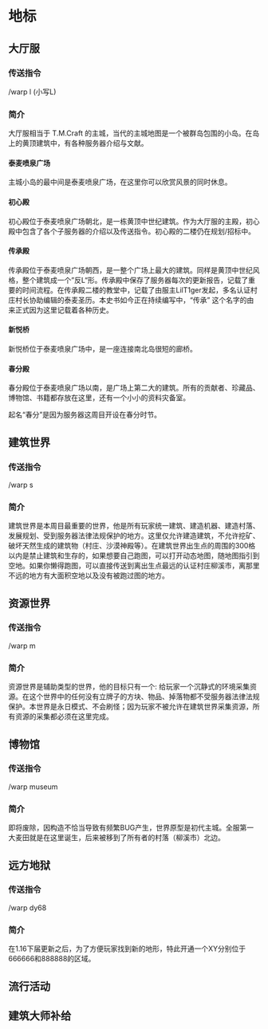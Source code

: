 # 地标

## 大厅服

### 传送指令

/warp l (小写L)

### 简介

大厅服相当于 T.M.Craft 的主城，当代的主城地图是一个被群岛包围的小岛。在岛上的黄顶建筑中，有各种服务器介绍与文献。

#### 泰麦喷泉广场

主城小岛的最中间是泰麦喷泉广场，在这里你可以欣赏风景的同时休息。

#### 初心殿

初心殿位于泰麦喷泉广场朝北，是一栋黄顶中世纪建筑。作为大厅服的主殿，初心殿中包含了各个子服务器的介绍以及传送指令。初心殿的二楼仍在规划/招标中。

#### 传承殿

传承殿位于泰麦喷泉广场朝西，是一整个广场上最大的建筑。同样是黄顶中世纪风格，整个建筑成一个”反L“形。传承殿中保存了服务器每次的更新报告，记载了重要的时间流程。在传承殿二楼的教堂中，记载了由服主LilT1ger发起，多名认证村庄村长协助编辑的泰麦圣历。本史书如今正在持续编写中，“传承” 这个名字的由来正式因为这里记载着各种历史。

#### 新悦桥

新悦桥位于泰麦喷泉广场中，是一座连接南北岛很短的廊桥。

#### 春分殿

春分殿位于泰麦喷泉广场以南，是广场上第二大的建筑。所有的贡献者、珍藏品、博物馆、书籍都存放在这里，还有一个小小的资料灾备室。

起名“春分”是因为服务器这周目开设在春分时节。

## 建筑世界

### 传送指令

/warp s

### 简介

建筑世界是本周目最重要的世界，他是所有玩家统一建筑、建造机器、建造村落、发展规划、受到服务器法律法规保护的地方。这里仅允许建造建筑，不允许挖矿、破坏天然生成的建筑物（村庄、沙漠神殿等）。在建筑世界出生点的周围的300格以内是禁止建筑和生存的，如果想要自己跑图，可以打开动态地图，随地图指引到空地。如果你懒得跑图，可以直接传送到离出生点最远的认证村庄柳溪市，离那里不远的地方有大面积空地以及没有被跑过图的地方。

## 资源世界

### 传送指令

/warp m

### 简介

资源世界是辅助类型的世界，他的目标只有一个: 给玩家一个沉静式的环境采集资源。在这个世界中的任何没有立牌子的方块、物品、掉落物都不受服务器法律法规保护。本世界是永日模式、不会刷怪；因为玩家不被允许在建筑世界采集资源，所有资源的采集都必须在这里完成。

## 博物馆

### 传送指令

/warp museum

### 简介

即将废除，因构造不恰当导致有频繁BUG产生，世界原型是初代主城。全服第一大麦田就是在这里诞生，后来被移到了所有者的村落（柳溪市）北边。

## 远方地狱

### 传送指令

/warp dy68

### 简介

在1.16下届更新之后，为了方便玩家找到新的地形，特此开通一个XY分别位于666666和888888的区域。

## 流行活动

## 建筑大师补给